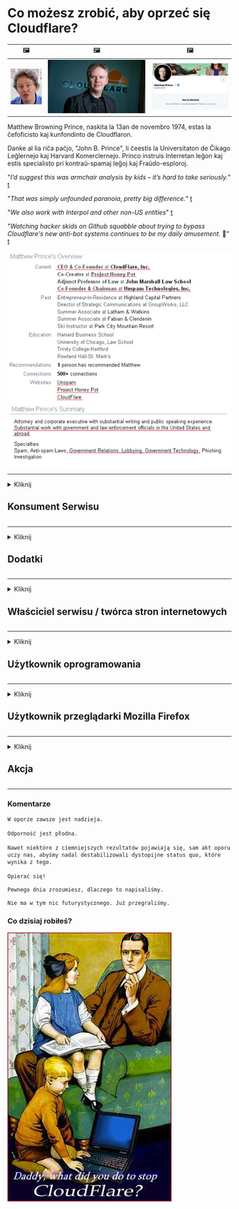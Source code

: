 # Co możesz zrobić, aby oprzeć się Cloudflare?

| 🖼 | 🖼 | 🖼 |
| --- | --- | --- |
| ![](../image/matthew_prince_teen.jpg) | ![](../image/matthew_prince.jpg) | ![](../image/blockedbymatthewprince.jpg) |


Matthew Browning Prince, naskita la 13an de novembro 1974, estas la ĉefoficisto kaj kunfondinto de Cloudflaron.

Danke al lia riĉa paĉjo, "John B. Prince", li ĉeestis la Universitaton de Ĉikago Leĝlernejo kaj Harvard Komerclernejo.
Princo instruis Interretan leĝon kaj estis specialisto pri kontraŭ-spamaj leĝoj kaj Fraŭdo-esploroj.


"*I’d suggest this was armchair analysis by kids – it’s hard to take seriously.*" [t](https://www.theguardian.com/technology/2015/nov/19/cloudflare-accused-by-anonymous-helping-isis)

"*That was simply unfounded paranoia, pretty big difference.*"  [t](https://twitter.com/xxdesmus/status/992757936123359233)

"*We also work with Interpol and other non-US entities*" [t](https://twitter.com/eastdakota/status/1203028504184360960)

"*Watching hacker skids on Github squabble about trying to bypass Cloudflare's new anti-bot systems continues to be my daily amusement.* 🍿" [t](https://twitter.com/eastdakota/status/1273277839102656515)


![](../image/whoismp.jpg)

---


<details>
<summary>Kliknij

## Konsument Serwisu
</summary>


- Jeśli witryna, którą lubisz, korzysta z Cloudflare, powiedz jej, aby nie korzystała z Cloudflare.
  - Narzekanie w mediach społecznościowych, takich jak Facebook, Reddit, Twitter czy Mastodon, nie robi różnicy. [Działania są głośniejsze niż hashtagi.](https://twitter.com/phyzonloop/status/1274132092490862594)
  - Spróbuj skontaktować się z właścicielem strony, jeśli chcesz się przydać.

[- powiedział Cloudflare](https://github.com/Eloston/ungoogled-chromium/issues/783):
```
Zalecamy skontaktowanie się z administratorami w sprawie określonych usług lub witryn, z którymi masz problem, i podzielenie się swoimi doświadczeniami.
```

[Jeśli o to nie poprosisz, właściciel strony nigdy nie pozna tego problemu.](../PEOPLE.md)

![](../image/liberapay.jpg)

[Udany przykład](https://counterpartytalk.org/t/turn-off-cloudflare-on-counterparty-co-plz/164/5).<br>
Masz problem? [Podnieś głos teraz.](https://github.com/maraoz/maraoz.github.io/issues/1) Przykład poniżej.

```
Po prostu pomagasz korporacyjnej cenzurze i masowej inwigilacji.
http://crimeflare.eu.org
```

```
Twoja strona internetowa znajduje się w naruszającym prywatność prywatnym ogrodzie otoczonym murem CloudFlare.
http://crimeflare.eu.org
```

- Poświęć trochę czasu na zapoznanie się z polityką prywatności serwisu.
  - jeśli witryna znajduje się za Cloudflare lub korzysta z usług połączonych z Cloudflare.

Musi wyjaśnić, czym jest „Cloudflare” i poprosić o pozwolenie na udostępnianie danych Cloudflare. Niezastosowanie się do tego spowoduje nadużycie zaufania i należy unikać omawianej witryny internetowej.

[Tutaj znajduje się akceptowalny przykład polityki prywatności](https://archive.is/bDlTz) ("Subprocessors" > "Entity Name")

```
Przeczytałem Twoją politykę prywatności i nie mogę znaleźć słowa Cloudflare.
Odmawiam udostępniania Ci danych, jeśli nadal będziesz przekazywać moje dane do Cloudflare.
http://crimeflare.eu.org
```

To jest przykład polityki prywatności, w której nie ma słowa Cloudflare.
[Liberland Jobs](https://archive.is/daKIr) [privacy policy](https://docsend.com/view/feiwyte):

![](../image/cfwontobey.jpg)

Cloudflare ma własną politykę prywatności.
[Cloudflare uwielbia doxxing ludzi.](https://www.reddit.com/r/GamerGhazi/comments/2s64fe/be_wary_reporting_to_cloudflare/)

Oto dobry przykład formularza rejestracji witryny.
AFAIK, żadna witryna to nie robi. Zaufasz im?

```
Klikając „Zarejestruj się w XYZ”, zgadzasz się z naszymi warunkami korzystania z usług i oświadczeniem o ochronie prywatności.
Zgadzasz się również na udostępnianie swoich danych Cloudflare, a także zgadzasz się z oświadczeniem o ochronie prywatności Cloudflare.
Jeśli Cloudflare ujawni Twoje informacje lub nie pozwoli Ci połączyć się z naszymi serwerami, to nie nasza wina. [*]

[ Zapisz się ] [ nie zgadzam się ]
```
[*] [PEOPLE.md](../PEOPLE.md)


- Staraj się nie korzystać z ich usług. Pamiętaj, że jesteś obserwowany przez Cloudflare.
  - ["I'm in your TLS, sniffin' your passworz"](../image/iminurtls.jpg)

- Wyszukaj inną witrynę. W internecie są alternatywy i możliwości!

- Przekonaj znajomych do codziennego korzystania z Tora.
  - Anonimowość powinna być standardem otwartego internetu!
  - [Zwróć uwagę, że projekt Tor nie lubi tego projektu.](../HISTORY.md)

</details>

------

<details>
<summary>Kliknij

## Dodatki
</summary>

- Jeśli Twoja przeglądarka to Firefox, Tor Browser lub Ungoogled Chromium, użyj jednego z poniższych dodatków.
  - Jeśli chcesz dodać inny nowy dodatek, najpierw zapytaj o to.


| Nazwa | Deweloper | Wsparcie | Może blokować | Może powiadomić | Chrome |
| -------- | -------- | -------- | -------- | -------- | -------- |
| [Bloku Cloudflaron MITM-Atakon](../subfiles/about.bcma.md) | #Addon | [ ? ](http://crimeflare.eu.org/) | **tak**     | **tak**     |  **tak** |
| [Ĉu ligoj estas vundeblaj al MITM-atako?](../subfiles/about.ismm.md) | #Addon | [ ? ](http://crimeflare.eu.org/) | Nie     | **tak**     |  **tak** |
| [Ĉu ĉi tiuj ligoj blokos Tor-uzanton?](../subfiles/about.isat.md) | #Addon | [ ? ](http://crimeflare.eu.org/) | Nie     | **tak**     |  **tak** |
| [Block Cloudflare MITM Attack](https://trac.torproject.org/projects/tor/attachment/ticket/24351/block_cloudflare_mitm_attack-1.0.14.1-an%2Bfx.xpi)<br>[**DELETED BY TOR PROJECT**](../HISTORY.md) | nullius | [ ? ](../tool/block_cloudflare_mitm_fx), [Link](http://crimeflare.eu.org/) | **tak**     | **tak**     |  Nie |
| [TPRB](http://34ahehcli3epmhbu2wbl6kw6zdfl74iyc4vg3ja4xwhhst332z3knkyd.onion/) | Sw | [ ? ](http://34ahehcli3epmhbu2wbl6kw6zdfl74iyc4vg3ja4xwhhst332z3knkyd.onion/) | **tak**     | **tak**     |  Nie |
| [Detect Cloudflare](https://addons.mozilla.org/en-US/firefox/addon/detect-cloudflare/) | Frank Otto | [ ? ](https://github.com/traktofon/cf-detect) | Nie     | **tak**     |  Nie |
| [True Sight](https://addons.mozilla.org/en-US/firefox/addon/detect-cloudflare-plus/) | claustromaniac | [ ? ](https://github.com/claustromaniac/detect-cloudflare-plus) | Nie     | **tak**     |  Nie |
| [Which Cloudflare datacenter am I visiting?](https://addons.mozilla.org/en-US/firefox/addon/cf-pop/) | 依云 | [ ? ](https://github.com/lilydjwg/cf-pop) | Nie     | **tak**     |  Nie |


- „Decentraleyes” może zatrzymać połączenie z „CDNJS (Cloudflare)”.
  - Zapobiega przedostawaniu się wielu żądań do sieci i obsługuje pliki lokalne, aby zapobiec włamywaniu się witryn.
  - Deweloper odpowiedział: "[very concerning indeed](https://github.com/Synzvato/decentraleyes/issues/236#issuecomment-352049501)", "[widespread usage severely centralizes the web](https://github.com/Synzvato/decentraleyes/issues/251#issuecomment-366752049)"

- [Możesz również usunąć certyfikat Cloudflare lub nie ufać jego urzędowi certyfikacji (CA).](https://www.ssl.com/how-to/remove-root-certificate-firefox/)

</details>

------

<details>
<summary>Kliknij

## Właściciel serwisu / twórca stron internetowych
</summary>


![](../image/word_cloudflarefree.jpg)

- Nie używaj rozwiązania Cloudflare, Period.
  - Możesz zrobić coś lepszego, prawda? [Oto jak usunąć subskrypcje, plany, domeny lub konta Cloudflare.](https://support.cloudflare.com/hc/en-us/articles/200167776-Removing-subscriptions-plans-domains-or-accounts)

| 🖼 | 🖼 |
| --- | --- |
| ![](../image/htmlalertcloudflare.jpg) | ![](../image/htmlalertcloudflare2.jpg) |

- Chcesz więcej klientów? Wiesz co robić. Wskazówka jest „powyżej linii”.
  - [Witaj, napisałeś „Poważnie traktujemy Twoją prywatność”, ale otrzymałem komunikat „Błąd 403 Niedozwolone anonimowe proxy”.](https://it.slashdot.org/story/19/02/19/0033255/stop-saying-we-take-your-privacy-and-security-seriously) Dlaczego blokujesz Tor lub VPN? Dlaczego blokujesz tymczasowe e-maile?

![](../image/anonexist.jpg)

- Korzystanie z Cloudflare zwiększy szanse na awarię. Odwiedzający nie mogą uzyskać dostępu do Twojej witryny, jeśli Twój serwer jest wyłączony lub Cloudflare nie działa.
  - [Czy naprawdę myślałeś, że Cloudflare nigdy nie upadnie?](https://www.ibtimes.com/cloudflare-down-not-working-sites-producing-504-gateway-timeout-errors-2618008) [Another](https://twitter.com/Jedduff/status/1097875615997399040) [sample](https://twitter.com/search?f=tweets&vertical=default&q=Cloudflare%20is%20having%20problems). [Need more](../PEOPLE.md)?

![](../image/cloudflareinternalerror.jpg)

- Używanie Cloudflare do proxy swojej „usługi API”, „serwera aktualizacji oprogramowania” lub „źródła RSS” zaszkodzi Twojemu klientowi. Klient zadzwonił do Ciebie i powiedział „Nie mogę już używać Twojego API”, a Ty nie masz pojęcia, co się dzieje. Cloudflare może po cichu zablokować Twojego klienta. Czy myślisz, że to w porządku?
  - Istnieje wiele klientów czytników RSS i usług online czytników RSS. Dlaczego publikujesz kanał RSS, jeśli nie pozwalasz innym subskrybować?

![](../image/rssfeedovercf.jpg)

- Czy potrzebujesz certyfikatu HTTPS? Użyj „Let's Encrypt” lub po prostu kup od firmy CA.

- Czy potrzebujesz serwera DNS? Nie możesz skonfigurować własnego serwera? A co z nimi: [Hurricane Electric Free DNS](https://dns.he.net/), [Dyn.com](https://dyn.com/dns/), [1984 Hosting](https://www.1984hosting.com/), [Afraid.Org (Administrator usuń swoje konto, jeśli używasz TOR)](https://freedns.afraid.org/)
  - [Alternativoj al DNS](../subfiles/alternative.domaindns.md)

- Szukasz usługi hostingowej? Tylko za darmo? A co z nimi: [Onion Service](http://vww6ybal4bd7szmgncyruucpgfkqahzddi37ktceo3ah7ngmcopnpyyd.onion/en/security/network-security/tor/onionservices-best-practices), [Free Web Hosting Area](https://freewha.com/), [Autistici/Inventati Web Site Hosting](https://www.autinv5q6en4gpf4.onion/services/website), [Github Pages](https://pages.github.com/), [Surge](https://surge.sh/)
  - [Alternatywy dla Cloudflare](../subfiles/alternative.cloudflare.md)

- Czy używasz „cloudflare-ipfs.com”? [Czy wiesz, że Cloudflare IPFS jest zły?](../PEOPLE.md)

- Zainstaluj na serwerze zaporę aplikacji internetowej, na przykład OWASP i Fail2Ban, i skonfiguruj ją poprawnie.
  - Blokowanie Tora nie jest rozwiązaniem. Nie karz wszystkich tylko za małych złych użytkowników.

- Przekieruj lub zablokuj użytkownikom „Cloudflare Warp” dostęp do Twojej witryny. I jeśli możesz, podaj powód.

> Lista adresów IP: "[Aktualne zakresy adresów IP Cloudflare](cloudflare_inc/)"

> A: Po prostu je zablokuj

```
server {
...
deny 173.245.48.0/20;
deny 103.21.244.0/22;
deny 103.22.200.0/22;
deny 103.31.4.0/22;
deny 141.101.64.0/18;
deny 108.162.192.0/18;
deny 190.93.240.0/20;
deny 188.114.96.0/20;
deny 197.234.240.0/22;
deny 198.41.128.0/17;
deny 162.158.0.0/15;
deny 104.16.0.0/12;
deny 172.64.0.0/13;
deny 131.0.72.0/22;
deny 2400:cb00::/32;
deny 2606:4700::/32;
deny 2803:f800::/32;
deny 2405:b500::/32;
deny 2405:8100::/32;
deny 2a06:98c0::/29;
deny 2c0f:f248::/32;
...
}
```

> B: Przekieruj do strony ostrzeżenia

```
http {
...
geo $iscf {
default 0;
173.245.48.0/20 1;
103.21.244.0/22 1;
103.22.200.0/22 1;
103.31.4.0/22 1;
141.101.64.0/18 1;
108.162.192.0/18 1;
190.93.240.0/20 1;
188.114.96.0/20 1;
197.234.240.0/22 1;
198.41.128.0/17 1;
162.158.0.0/15 1;
104.16.0.0/12 1;
172.64.0.0/13 1;
131.0.72.0/22 1;
2400:cb00::/32 1;
2606:4700::/32 1;
2803:f800::/32 1;
2405:b500::/32 1;
2405:8100::/32 1;
2a06:98c0::/29 1;
2c0f:f248::/32 1;
}
...
}

server {
...
if ($iscf) {rewrite ^ https://example.com/cfwsorry.php;}
...
}

<?php
header('HTTP/1.1 406 Not Acceptable');
echo <<<CLOUDFLARED
Thank you for visiting ourwebsite.com!<br />
We are sorry, but we can't serve you because your connection is being intercepted by Cloudflare.<br />
Please read http://crimeflare.eu.org for more information.<br />
CLOUDFLARED;
die();
```

- Skonfiguruj usługę Tor Onion lub witrynę I2P, jeśli wierzysz w wolność i witasz anonimowych użytkowników.

- Poproś o radę innych operatorów podwójnych witryn Clearnet / Tor i poznaj anonimowych przyjaciół!

</details>

------

<details>
<summary>Kliknij

## Użytkownik oprogramowania
</summary>


- Discord używa CloudFlare. Alternatywy? Polecamy [**Briar** (Android)](https://f-droid.org/en/packages/org.briarproject.briar.android/), [Ricochet (PC)](https://ricochet.im/), [Tox + Tor (Android/PC)](https://tox.chat/download.html)
  - Briar zawiera demona Tora, więc nie musisz instalować Orbota.
  - Deweloperzy Qwtch, Open Privacy, usunęli projekt stop_cloudflare ze swojej usługi git bez uprzedzenia.

- Jeśli używasz Debiana GNU / Linux lub jakiejkolwiek pochodnej, subskrybuj: [bug #831835](https://bugs.debian.org/cgi-bin/bugreport.cgi?bug=831835). A jeśli możesz, pomóż zweryfikować poprawkę i pomóż opiekunowi dojść do właściwego wniosku, czy należy ją zaakceptować.

- Zawsze polecaj te przeglądarki.

| Nazwa | Deweloper | Wsparcie | Komentarz |
| -------- | -------- | -------- | -------- |
| [Ungoogled-Chromium](https://ungoogled-software.github.io/ungoogled-chromium-binaries/) | Eloston | [ ? ](https://github.com/Eloston/ungoogled-chromium) | PC (Win, Mac, Linux)  _!Tor_ |
| [Bromite](https://www.bromite.org/fdroid) | Bromite | [ ? ](https://github.com/bromite/bromite/issues) | Android  _!Tor_ |
| [Tor Browser](https://www.torproject.org/download/) | Tor Project | [ ? ](https://support.torproject.org/) | PC (Win, Mac, Linux)  _Tor_|
| [Tor Browser Android](https://www.torproject.org/download/) | Tor Project | [ ? ](https://support.torproject.org/) | Android  _Tor_|
| [Onion Browser](https://itunes.apple.com/us/app/onion-browser/id519296448?mt=8) | Mike Tigas | [ ? ](https://github.com/OnionBrowser/OnionBrowser/issues) | Apple iOS  _Tor_|
| [GNU/Icecat](https://www.gnu.org/software/gnuzilla/) | GNU | [ ? ](https://www.gnu.org/software/gnuzilla/) | PC (Linux) |
| [IceCatMobile](https://f-droid.org/en/packages/org.gnu.icecat/) | GNU | [ ? ](https://lists.gnu.org/mailman/listinfo/bug-gnuzilla) | Android |
| [Iridium Browser](https://iridiumbrowser.de/about/) | Iridium | [ ? ](https://github.com/iridium-browser/iridium-browser/) | PC (Win, Mac, Linux, OpenBSD) |


Prywatność innego oprogramowania jest niedoskonała. Nie oznacza to, że przeglądarka Tor jest „idealna”.
Nie ma 100% bezpieczeństwa ani 100% prywatności w Internecie i technologii.

- Nie chcesz używać Tora? Możesz używać dowolnej przeglądarki z demonem Tora.
  - [Zauważ, że projekt Tor tego nie lubi.](https://support.torproject.org/tbb/tbb-9/) Użyj przeglądarki Tor, jeśli możesz to zrobić.
- [Jak używać Chromium z Torem](../subfiles/chromium_tor.md)


Porozmawiajmy o prywatności innych programów.

- [Jeśli naprawdę potrzebujesz przeglądarki Firefox, wybierz „Firefox ESR”.](https://www.mozilla.org/en-US/firefox/organizations/)
  - [Firefox - Spyware Watchdog](https://spyware.neocities.org/articles/firefox.html)
  - [Firefox odrzuca wolność słowa, zakazuje wolności słowa](https://web.archive.org/web/20200423010026/https://reclaimthenet.org/firefox-rejects-free-speech-bans-free-speech-commenting-plugin-dissenter-from-its-extensions-gallery/)
  - ["Ponad 100 głosów przeciw. Wygląda na to, że proszenie firmy programistycznej, aby trzymała się ... oprogramowania to obecnie po prostu za dużo."](https://old.reddit.com/r/firefox/comments/gutdiw/weve_got_work_to_do_the_mozilla_blog/fslbbb6/)
  - [Uh, dlaczego Firefox wyświetla linki sponsorowane na pasku adresu URL?](https://www.reddit.com/r/firefox/comments/jybx2w/uh_why_is_firefox_showing_me_sponsored_links_in/)
  - [Mozilla - Devil Incarnate](https://digdeeper.neocities.org/ghost/mozilla.html)

- [Pamiętaj, że Mozilla korzysta z usługi Cloudflare.](https://www.robtex.com/dns-lookup/www.mozilla.org) [Korzystają również z usługi DNS Cloudflare w swoim produkcie.](https://www.theregister.co.uk/2018/03/21/mozilla_testing_dns_encryption/)

- [Mozilla oficjalnie odrzuciła ten bilet.](https://bugzilla.mozilla.org/show_bug.cgi?id=1426618)

- [Firefox Focus to żart.](https://github.com/mozilla-mobile/focus-android/issues/1743) [Obiecali wyłączyć telemetrię, ale zmienili to.](https://github.com/mozilla-mobile/focus-android/issues/4210)

- [Deweloper PaleMoon / Basilisk uwielbia Cloudflare.](https://github.com/mozilla-mobile/focus-android/issues/1743#issuecomment-345993097)
  - [Serwer archiwów Pale Moon hakował i rozpowszechniał złośliwe oprogramowanie przez 18 miesięcy](https://www.reddit.com/r/privacytoolsIO/comments/cc808y/pale_moons_archive_server_hacked_and_spread/)
  - Nienawidzi także użytkowników Tora - "[Niech będzie wrogi Torowi. Myślę, że większość witryn powinna być wrogo nastawiona do Tora, biorąc pod uwagę jego niezwykle wysoki współczynnik nadużyć.](https://github.com/yacy/yacy_search_server/issues/314#issuecomment-565932097)"

- [Waterfox ma poważny problem z „telefonami domowymi”](https://spyware.neocities.org/articles/waterfox.html)

- [Google Chrome to oprogramowanie szpiegowskie.](https://www.gnu.org/proprietary/malware-google.en.html)
  - [Google profiluje Twoją aktywność.](https://spyware.neocities.org/articles/chrome.html)

- [SRWare Iron łączy zbyt wiele telefonów z domem.](https://spyware.neocities.org/articles/iron.html) Łączy się również z domenami Google.

- [Brave Browser na białej liście trackerów Facebooka / Twittera.](https://www.bleepingcomputer.com/news/security/facebook-twitter-trackers-whitelisted-by-brave-browser/)
  - [Oto więcej problemów.](https://spyware.neocities.org/articles/brave.html)
  - [Identyfikator partnera binance](https://twitter.com/cryptonator1337/status/1269594587716374528)

- [Microsoft Edge pozwala Facebookowi uruchamiać kod Flash za plecami użytkowników.](https://www.zdnet.com/article/microsoft-edge-lets-facebook-run-flash-code-behind-users-backs/)

- [Vivaldi nie szanuje Twojej prywatności.](https://spyware.neocities.org/articles/vivaldi.html)

- [Poziom oprogramowania spyware Opera: bardzo wysoki](https://spyware.neocities.org/articles/opera.html)

- Apple iOS: [W ogóle nie powinieneś używać iOS, głównie dlatego, że jest to złośliwe oprogramowanie.](https://www.gnu.org/proprietary/malware-apple.html)

Dlatego zalecamy tylko powyższą tabelę. Nic więcej.

</details>

------

<details>
<summary>Kliknij

## Użytkownik przeglądarki Mozilla Firefox
</summary>


- „Firefox Nightly” będzie wysyłać informacje dotyczące debugowania do serwerów Mozilli bez metody rezygnacji.
  - [Serwery Mozilli grają w Cloudflare](https://www.digwebinterface.com/?hostnames=www.mozilla.org%0D%0Amozilla.cloudflare-dns.com&type=&ns=resolver&useresolver=8.8.4.4&nameservers=)

- Możliwe jest zablokowanie łączenia się Firefoksa z serwerami Mozilli.
  - [Przewodnik po szablonach polityk Mozilli](https://github.com/mozilla/policy-templates/blob/master/README.md)
  - Pamiętaj, że ta sztuczka może przestać działać w późniejszej wersji, ponieważ Mozilla lubi umieszczać się na białej liście.
  - Użyj zapory i filtru DNS, aby całkowicie je zablokować.

"`/distribution/policies.json`"

>     "WebsiteFilter": {
> 		"Block": [
> 		"*://*.mozilla.com/*",
> 		"*://*.mozilla.net/*",
> 		"*://*.mozilla.org/*",
> 		"*://webcompat.com/*",
> 		"*://*.firefox.com/*",
> 		"*://*.thunderbird.net/*",
> 		"*://*.cloudflare.com/*"
> 		]
>     },


- ~~Zgłoś błąd w trackerze Mozilli, mówiąc im, żeby nie używali Cloudflare.~~ W bugzilli pojawił się raport o błędzie. Wiele osób zgłosiło swoje obawy, jednak błąd został ukryty przez administratora w 2018 roku.

- Możesz wyłączyć DoH w Firefoksie.
  - [Zmień domyślnego dostawcę DNS dla przeglądarki Firefox](../subfiles/change-firefox-dns.md)

![](../image/firefoxdns.jpg)

- [Jeśli chcesz korzystać z usług DNS innych niż ISP, rozważ skorzystanie z usługi DNS OpenNIC Tier2 lub dowolnej usługi DNS innej niż Cloudflare.](https://wiki.opennic.org/start)
![](../image/opennic.jpg)
  - Zablokuj Cloudflare za pomocą DNS. [Crimeflare DNS](../subfiles/service.publicdns.md)

- Możesz użyć Tora jako resolwera DNS. [Jeśli nie jesteś ekspertem od Tor'a, zadaj pytanie tutaj.](https://tor.stackexchange.com/)

> **W jaki sposób?**
> 1. Pobierz Tor i zainstaluj go na swoim komputerze.
> 2. Dodaj tę linię do pliku "torrc".
> DNSPort 127.0.0.1:53
> 3. Zrestartuj Tor.
> 4. Ustaw serwer DNS komputera na „127.0.0.1”.

</details>

------

<details>
<summary>Kliknij

## Akcja
</summary>


- Opowiedz innym wokół siebie o niebezpieczeństwach związanych z Cloudflare.

- [Pomóż ulepszyć to repozytorium.](http://crimeflare.eu.org)
  - Obie listy, argumenty przeciwko niej i szczegóły.

- [Dokumentuj i upublicznij, gdzie sprawy idą nie tak z Cloudflare (i podobnymi firmami), pamiętaj, aby wspomnieć o tym repozytorium, kiedy to zrobisz](http://crimeflare.eu.org) :)

- Uzyskaj więcej osób korzystających domyślnie z Tora, aby mogli oglądać sieć z perspektywy różnych części świata.

- Załóż grupy, w mediach społecznościowych i przestrzeni mięsnej, poświęcone wyzwoleniu świata z Cloudflare.

- W razie potrzeby podaj odnośnik do tych grup w tym repozytorium - może to być miejsce do koordynacji wspólnej pracy jako grupy.

- [Rozpocznij współpracę, która może zapewnić znaczącą, niekorporacyjną alternatywę dla Cloudflare.](../subfiles/alternative.cloudflare.md)

- Daj nam znać o wszelkich alternatywach, które pomogą przynajmniej zapewnić wielowarstwową ochronę przed Cloudflare.

- Jeśli jesteś klientem Cloudflare, ustaw swoje ustawienia prywatności i poczekaj, aż je naruszą.
  - [Następnie obciążyć ich zarzutami antyspamowymi / naruszającymi prywatność.](https://twitter.com/thexpaw/status/1108424723233419264)

- Jeśli przebywasz w Stanach Zjednoczonych, a dana witryna internetowa jest bankiem lub księgowym, spróbuj wywrzeć nacisk prawny na mocy ustawy Gramm – Leach – Bliley lub amerykańskiej ustawy o niepełnosprawności i poinformuj nas, jak daleko dotarłeś .

- Jeśli witryna jest witryną rządową, spróbuj wywrzeć nacisk prawny zgodnie z pierwszą poprawką do Konstytucji Stanów Zjednoczonych.

- Jeśli jesteś obywatelem UE, skontaktuj się ze stroną internetową, aby przesłać swoje dane osobowe zgodnie z ogólnym rozporządzeniem o ochronie danych. Jeśli odmówią udzielenia informacji, jest to naruszenie prawa.

- Firmy, które twierdzą, że oferują usługi w swojej witrynie, mogą zgłaszać je jako „fałszywą reklamę” organizacjom ochrony konsumentów i BBB. Witryny Cloudflare są obsługiwane przez serwery Cloudflare.

- [ITU sugeruje w kontekście USA, że Cloudflare zaczyna się na tyle rozrastać, że może zostać na nich nałożone prawo antymonopolowe.](https://www.itu.int/en/ITU-T/Workshops-and-Seminars/20181218/Documents/Geoff_Huston_Presentation.pdf)

- Można sobie wyobrazić, że GNU GPL w wersji 4 może zawierać postanowienie zabraniające przechowywania kodu źródłowego za taką usługą, wymagające dla wszystkich programów GPLv4 i późniejszych, aby przynajmniej kod źródłowy był dostępny za pośrednictwem nośnika, który nie dyskryminuje użytkowników Tora.

</details>

------

### Komentarze

```
W oporze zawsze jest nadzieja.

Odporność jest płodna.

Nawet niektóre z ciemniejszych rezultatów pojawiają się, sam akt oporu uczy nas, abyśmy nadal destabilizowali dystopijne status quo, które wynika z tego.

Opierać się!
```

```
Pewnego dnia zrozumiesz, dlaczego to napisaliśmy.
```

```
Nie ma w tym nic futurystycznego. Już przegraliśmy.
```

### Co dzisiaj robiłeś?


![](../image/stopcf.jpg)
